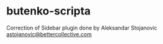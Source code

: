 # butenko-scripta
Correction of Sidebar plugin done by Aleksandar Stojanovic astojanovic@bettercollective.com

